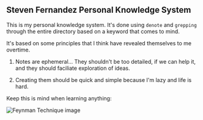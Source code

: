 ## Steven Fernandez Personal Knowledge System ##

This is my personal knowledge system. It's done using `denote` and
`grepping` through the entire directory based on a keyword that comes
to mind. 

It's based on some principles that I think have revealed themselves to
me overtime.

1. Notes are ephemeral... They shouldn't be too detailed, if we can
   help it, and they should faciliate exploration of ideas.
   
2. Creating them should be quick and simple because I'm lazy and life
   is hard.
   
Keep this is mind when learning anything:

![Feynman Technique image](https://images.prismic.io/sketchplanations/d22f9a01-990e-4dcd-a7c4-14d4fcba0d53_SP+823+-+The+Feynman+learning+technique.png?auto=compress%2Cformat&fit=max&w=640&q=50 ) 



